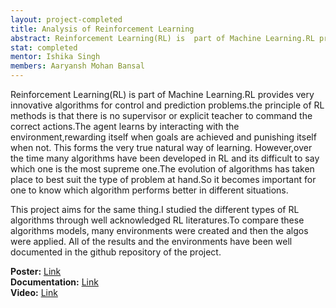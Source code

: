```yaml
---
layout: project-completed
title: Analysis of Reinforcement Learning
abstract: Reinforcement Learning(RL) is  part of Machine Learning.RL provides very innovative algorithms for control and prediction problems.the principle of RL methods is that there is no supervisor or explicit teacher to command the correct actions.The agent learns by interacting with the environment,rewarding itself when goals are achieved and punishing itself when not.
stat: completed 
mentor: Ishika Singh
members: Aaryansh Mohan Bansal
---
```

Reinforcement Learning(RL) is  part of Machine Learning.RL provides very innovative algorithms for control and prediction problems.the principle of RL methods is that there is no supervisor or explicit teacher to command the correct actions.The agent learns by interacting with the environment,rewarding itself when goals are achieved and punishing itself when not. 
This forms the very true natural way of learning.
However,over the time many algorithms have been developed in RL and its difficult to say which one is the most supreme one.The evolution of algorithms has taken place to best suit the type of problem at hand.So it becomes important for one to know which algorithm performs better in different situations.

This project aims for the same thing.I studied the different types of RL algorithms through well acknowledged RL literatures.To compare these algorithms models, many environments were created and then the algos were applied. All of the results and the environments have been well documented in the github repository of the project.
<br>
 
**Poster:** <a href="https://drive.google.com/file/d/1UNQkwxd8VAAGuYdKY4OZXpKbXTH2YRBM/view?usp=sharing" target="_blank">Link</a><br>
**Documentation:** <a href="https://drive.google.com/file/d/1Bk3tX_1gxPvl2suBDd1XuIQVgMYbeEbk/view?usp=sharing" target="_blank">Link</a><br>
**Video:** <a href="https://drive.google.com/file/d/1p9GKhjurqOmml8cg7VsnsMBF2EUNtw_9/view?usp=sharing" target="_blank">Link</a><br>

